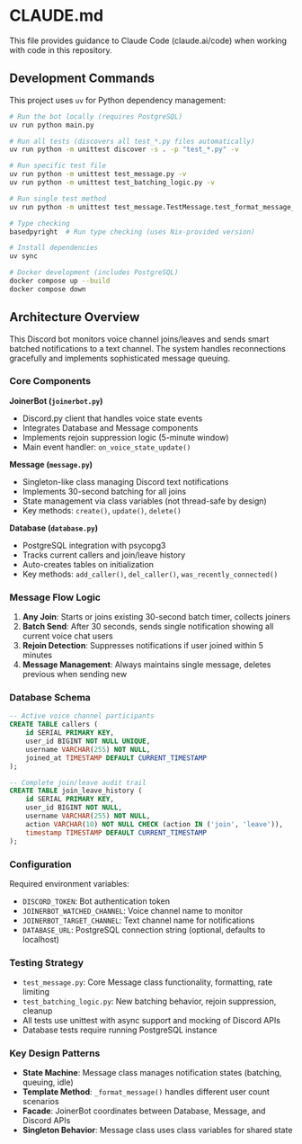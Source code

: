 # CLAUDE.md

This file provides guidance to Claude Code (claude.ai/code) when working with code in this repository.

## Development Commands

This project uses `uv` for Python dependency management:

```bash
# Run the bot locally (requires PostgreSQL)
uv run python main.py

# Run all tests (discovers all test_*.py files automatically)
uv run python -m unittest discover -s . -p "test_*.py" -v

# Run specific test file
uv run python -m unittest test_message.py -v
uv run python -m unittest test_batching_logic.py -v

# Run single test method
uv run python -m unittest test_message.TestMessage.test_format_message_single_user -v

# Type checking
basedpyright  # Run type checking (uses Nix-provided version)

# Install dependencies
uv sync

# Docker development (includes PostgreSQL)
docker compose up --build
docker compose down
```

## Architecture Overview

This Discord bot monitors voice channel joins/leaves and sends smart batched notifications to a text channel. The system handles reconnections gracefully and implements sophisticated message queuing.

### Core Components

**JoinerBot (`joinerbot.py`)**
- Discord.py client that handles voice state events
- Integrates Database and Message components
- Implements rejoin suppression logic (5-minute window)
- Main event handler: `on_voice_state_update()`

**Message (`message.py`)**
- Singleton-like class managing Discord text notifications
- Implements 30-second batching for all joins
- State management via class variables (not thread-safe by design)
- Key methods: `create()`, `update()`, `delete()`

**Database (`database.py`)**
- PostgreSQL integration with psycopg3
- Tracks current callers and join/leave history
- Auto-creates tables on initialization
- Key methods: `add_caller()`, `del_caller()`, `was_recently_connected()`

### Message Flow Logic

1. **Any Join**: Starts or joins existing 30-second batch timer, collects joiners
2. **Batch Send**: After 30 seconds, sends single notification showing all current voice chat users
3. **Rejoin Detection**: Suppresses notifications if user joined within 5 minutes
4. **Message Management**: Always maintains single message, deletes previous when sending new

### Database Schema

```sql
-- Active voice channel participants
CREATE TABLE callers (
    id SERIAL PRIMARY KEY,
    user_id BIGINT NOT NULL UNIQUE,
    username VARCHAR(255) NOT NULL,
    joined_at TIMESTAMP DEFAULT CURRENT_TIMESTAMP
);

-- Complete join/leave audit trail
CREATE TABLE join_leave_history (
    id SERIAL PRIMARY KEY,
    user_id BIGINT NOT NULL,
    username VARCHAR(255) NOT NULL,
    action VARCHAR(10) NOT NULL CHECK (action IN ('join', 'leave')),
    timestamp TIMESTAMP DEFAULT CURRENT_TIMESTAMP
);
```

### Configuration

Required environment variables:
- `DISCORD_TOKEN`: Bot authentication token
- `JOINERBOT_WATCHED_CHANNEL`: Voice channel name to monitor
- `JOINERBOT_TARGET_CHANNEL`: Text channel name for notifications
- `DATABASE_URL`: PostgreSQL connection string (optional, defaults to localhost)

### Testing Strategy

- `test_message.py`: Core Message class functionality, formatting, rate limiting
- `test_batching_logic.py`: New batching behavior, rejoin suppression, cleanup
- All tests use unittest with async support and mocking of Discord APIs
- Database tests require running PostgreSQL instance

### Key Design Patterns

- **State Machine**: Message class manages notification states (batching, queuing, idle)
- **Template Method**: `_format_message()` handles different user count scenarios
- **Facade**: JoinerBot coordinates between Database, Message, and Discord APIs
- **Singleton Behavior**: Message class uses class variables for shared state
